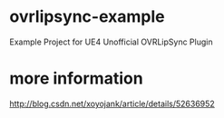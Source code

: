 # ovrlipsync-example
Example Project for UE4 Unofficial OVRLipSync Plugin
# more information
http://blog.csdn.net/xoyojank/article/details/52636952

